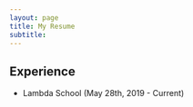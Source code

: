 ```yaml
---
layout: page
title: My Resume
subtitle: 
---
```


## Experience

* Lambda School (May 28th, 2019 - Current)

